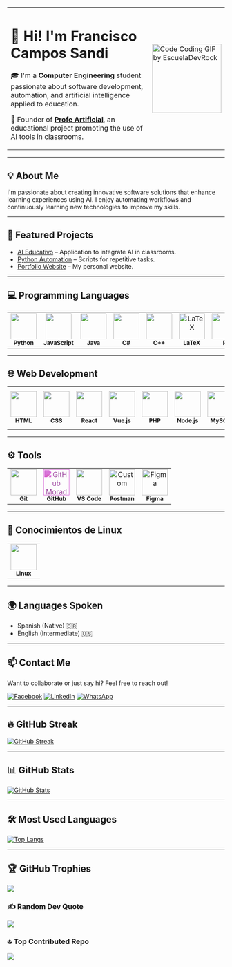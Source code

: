 <table>
  <tr>
    <td>
      <h1>👋 Hi! I'm Francisco Campos Sandi</h1>
      <p>🎓 I'm a <strong>Computer Engineering</strong> student passionate about software development, automation, and artificial intelligence applied to education.</p>
      <p>🧠 Founder of <a href="https://www.facebook.com/profile.php?id=61563914024424"><strong>Profe Artificial</strong></a>, an educational project promoting the use of AI tools in classrooms.</p>
    </td>
    <td>
      <img src="https://github.com/user-attachments/assets/336b3c2d-64a3-498b-9ee9-9091f44b940c" width="160" alt="Code Coding GIF by EscuelaDevRock" />
    </td>
  </tr>
</table>

----



## 💡 About Me

I'm passionate about creating innovative software solutions that enhance learning experiences using AI. I enjoy automating workflows and continuously learning new technologies to improve my skills.

---

## 🚀 Featured Projects

- [AI Educativo](https://github.com/tuUsuario/proyectoAI) – Application to integrate AI in classrooms.  
- [Python Automation](https://github.com/tuUsuario/automatizacion-python) – Scripts for repetitive tasks.  
- [Portfolio Website](https://tuUsuario.github.io/portfolio) – My personal website.

---

## 💻 Programming Languages  
<table>
  <tr>
    <td align="center">
      <img src="https://cdn.jsdelivr.net/gh/devicons/devicon/icons/python/python-original.svg" width="60"><br>
      <sub><b>Python</b></sub>
    </td>
    <td align="center">
      <img src="https://cdn.jsdelivr.net/gh/devicons/devicon/icons/javascript/javascript-original.svg" width="60"><br>
      <sub><b>JavaScript</b></sub>
    </td>
    <td align="center">
      <img src="https://cdn.jsdelivr.net/gh/devicons/devicon/icons/java/java-original.svg" width="60"><br>
      <sub><b>Java</b></sub>
    </td>
    <td align="center">
      <img src="https://cdn.jsdelivr.net/gh/devicons/devicon/icons/csharp/csharp-original.svg" width="60"><br>
      <sub><b>C#</b></sub>
    </td>
    <td align="center">
      <img src="https://cdn.jsdelivr.net/gh/devicons/devicon/icons/cplusplus/cplusplus-original.svg" width="60"><br>
      <sub><b>C++</b></sub>
    </td>
    <td align="center">
      <a href="https://es.m.wikipedia.org/wiki/Archivo:LaTeX_logo.svg" target="_blank" rel="noopener noreferrer">
        <img src="https://github.com/user-attachments/assets/d79d7dbe-a035-44ed-9e15-39827e275b3d" width="60" alt="LaTeX" />
      </a><br>
      <sub><b>LaTeX</b></sub>
    </td>
    <td align="center">
      <img src="https://upload.wikimedia.org/wikipedia/commons/1/1b/R_logo.svg" width="60" alt="R"><br>
      <sub><b>R</b></sub>
    </td>
  </tr>
</table>

---

## 🌐 Web Development  
<table>
  <tr>
    <td align="center">
      <img src="https://cdn.jsdelivr.net/gh/devicons/devicon/icons/html5/html5-original.svg" width="60"><br>
      <sub><b>HTML</b></sub>
    </td>
    <td align="center">
      <img src="https://cdn.jsdelivr.net/gh/devicons/devicon/icons/css3/css3-original.svg" width="60"><br>
      <sub><b>CSS</b></sub>
    </td>
    <td align="center">
      <img src="https://cdn.jsdelivr.net/gh/devicons/devicon/icons/react/react-original.svg" width="60"><br>
      <sub><b>React</b></sub>
    </td>
    <td align="center">
      <img src="https://cdn.jsdelivr.net/gh/devicons/devicon/icons/vuejs/vuejs-original.svg" width="60"><br>
      <sub><b>Vue.js</b></sub>
    </td>
    <td align="center">
      <img src="https://cdn.jsdelivr.net/gh/devicons/devicon/icons/php/php-original.svg" width="60"><br>
      <sub><b>PHP</b></sub>
    </td>
    <td align="center">
      <img src="https://cdn.jsdelivr.net/gh/devicons/devicon/icons/nodejs/nodejs-original.svg" width="60"><br>
      <sub><b>Node.js</b></sub>
    </td>
    <td align="center">
      <img src="https://cdn.jsdelivr.net/gh/devicons/devicon/icons/mysql/mysql-original.svg" width="60"><br>
      <sub><b>MySQL</b></sub>
    </td>
    <td align="center">
      <img src="https://upload.wikimedia.org/wikipedia/commons/e/ee/.NET_Core_Logo.svg" width="60" alt=".NET"><br>
      <sub><b>.NET</b></sub>
    </td>
    <td align="center">
      <img src="https://upload.wikimedia.org/wikipedia/commons/4/44/Spring_Framework_Logo_2018.svg" width="60" alt="Spring Boot"><br>
      <sub><b>Spring Boot</b></sub>
    </td>
  </tr>
</table>

---

## ⚙️ Tools  
<table>
  <tr>
    <td align="center">
      <img src="https://cdn.jsdelivr.net/gh/devicons/devicon/icons/git/git-original.svg" width="60"><br>
      <sub><b>Git</b></sub>
    </td>
    <td align="center">
      <img 
        src="https://cdn.jsdelivr.net/gh/devicons/devicon/icons/github/github-original.svg" 
        width="60" 
        style="filter: invert(31%) sepia(64%) saturate(669%) hue-rotate(251deg) brightness(89%) contrast(89%);" 
        alt="GitHub Morado"
      ><br>
      <sub><b>GitHub</b></sub>
    </td>
    <td align="center">
      <img src="https://cdn.jsdelivr.net/gh/devicons/devicon/icons/vscode/vscode-original.svg" width="60"><br>
      <sub><b>VS Code</b></sub>
    </td>
    <td align="center">
      <img src="https://github.com/user-attachments/assets/66ea105b-d29f-413a-a267-36c3629b311c" width="60" alt="Custom"><br>
      <sub><b>Postman</b></sub>
    </td>
    <td align="center">
      <img src="https://upload.wikimedia.org/wikipedia/commons/3/33/Figma-logo.svg" width="60" alt="Figma"><br>
      <sub><b>Figma</b></sub>
    </td>
  </tr>
</table>


---

## 🐧 Conocimientos de Linux  
<table>
  <tr>
    <td align="center">
      <img src="https://cdn.jsdelivr.net/gh/devicons/devicon/icons/linux/linux-original.svg" width="60"><br>
      <sub><b>Linux</b></sub>
    </td>
  </tr>
</table>

---

## 🌍 Languages Spoken

- Spanish (Native) 🇨🇷  
- English (Intermediate) 🇺🇸

---

## 📫 Contact Me

Want to collaborate or just say hi? Feel free to reach out!  

[![Facebook](https://img.shields.io/badge/Facebook-1877F2?style=for-the-badge&logo=facebook&logoColor=white)](https://www.facebook.com/profile.php?id=61563914024424)
[![LinkedIn](https://img.shields.io/badge/LinkedIn-0A66C2?style=for-the-badge&logo=linkedin&logoColor=white)](https://www.linkedin.com/in/francisco-campos-8269832a5/)
[![WhatsApp](https://img.shields.io/badge/WhatsApp-25D366?style=for-the-badge&logo=whatsapp&logoColor=white)](https://wa.me/50687590160)


---

## 🔥 GitHub Streak
[![GitHub Streak](https://streak-stats.demolab.com?user=Francisco-Campos-S&theme=gruvbox_duo&hide_border=false&border_radius=6.5)](https://git.io/streak-stats)

---

## 📊 GitHub Stats

[![GitHub Stats](https://github-readme-stats.vercel.app/api?username=Francisco-Campos-S&show_icons=true&theme=gruvbox&hide_border=false&border_radius=6.5)](https://github.com/anuraghazra/github-readme-stats)

---

## 🛠️ Most Used Languages

[![Top Langs](https://github-readme-stats.vercel.app/api/top-langs/?username=Francisco-Campos-S&layout=compact&theme=tokyonight)](https://github.com/Francisco-Campos-S/github-readme-stats)

---

## 🏆 GitHub Trophies
![](https://github-profile-trophy.vercel.app/?username=Francisco-Campos-S&theme=radical&no-frame=false&no-bg=true&margin-w=4)

### ✍️ Random Dev Quote
![](https://quotes-github-readme.vercel.app/api?type=horizontal&theme=radical)

### 🔝 Top Contributed Repo
![](https://github-contributor-stats.vercel.app/api?username=Francisco-Campos-S&limit=5&theme=dark&combine_all_yearly_contributions=true)


